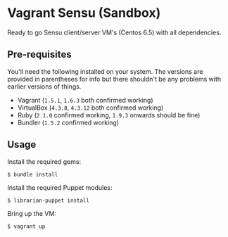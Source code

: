 # Vagrant Sensu (Sandbox)

Ready to go Sensu client/server VM's (Centos 6.5) with all dependencies.

## Pre-requisites

You'll need the following installed on your system. The versions are provided in parentheses for info but there shouldn't be any problems with earlier versions of things.

- Vagrant (`1.5.1`, `1.6.3` both confirmed working)
- VirtualBox (`4.3.8`, `4.3.12` both confirmed working)
- Ruby (`2.1.0` confirmed working, `1.9.3` onwards should be fine)
- Bundler (`1.5.2` confirmed working) 

## Usage

Install the required gems:

    $ bundle install

Install the required Puppet modules:

    $ librarian-puppet install

Bring up the VM:

    $ vagrant up
